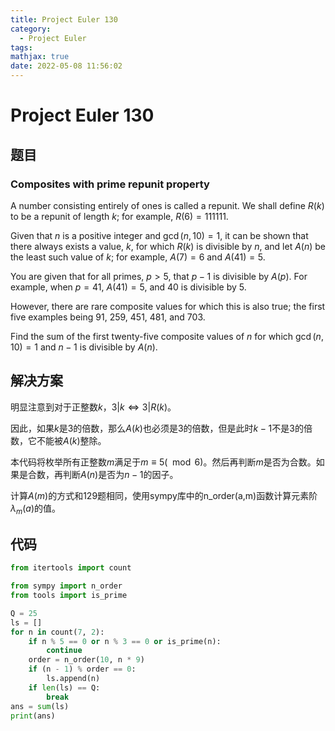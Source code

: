 ```yaml
---
title: Project Euler 130
category:
  - Project Euler
tags:
mathjax: true
date: 2022-05-08 11:56:02
---
```


<escape><!-- more --></escape>

# Project Euler 130

## 题目

### Composites with prime repunit property

A number consisting entirely of ones is called a repunit. We shall define $R(k)$ to be a repunit of length $k$; for example, $R(6) = 111111$.

Given that $n$ is a positive integer and $\gcd(n, 10) = 1$, it can be shown that there always exists a value, $k$, for which $R(k)$ is divisible by $n$, and let $A(n)$ be the least such value of $k$; for example, $A(7) = 6$ and $A(41) = 5$.

You are given that for all primes, $p > 5$, that $p − 1$ is divisible by $A(p)$. For example, when $p = 41$, $A(41) = 5$, and $40$ is divisible by $5$.

However, there are rare composite values for which this is also true; the first five examples being $91$, $259$, $451$, $481$, and $703$.

Find the sum of the first twenty-five composite values of $n$ for which $\gcd(n, 10) = 1$ and $n − 1$ is divisible by $A(n)$.

## 解决方案

明显注意到对于正整数$k$，$3|k\Leftrightarrow3|R(k)$。

因此，如果$k$是$3$的倍数，那么$A(k)$也必须是$3$的倍数，但是此时$k-1$不是$3$的倍数，它不能被$A(k)$整除。

本代码将枚举所有正整数$m$满足于$m\equiv 5(\mod 6)$。然后再判断$m$是否为合数。如果是合数，再判断$A(n)$是否为$n-1$的因子。

计算$A(m)$的方式和129题相同，使用sympy库中的n_order(a,m)函数计算元素阶$\lambda_m(a)$的值。

## 代码

```py
from itertools import count

from sympy import n_order
from tools import is_prime

Q = 25
ls = []
for n in count(7, 2):
    if n % 5 == 0 or n % 3 == 0 or is_prime(n):
        continue
    order = n_order(10, n * 9)
    if (n - 1) % order == 0:
        ls.append(n)
    if len(ls) == Q:
        break
ans = sum(ls)
print(ans)

```
